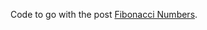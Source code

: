 Code to go with the post [Fibonacci Numbers](http://djsagarahire.github.io/posts/fibonacci-numbers.html).
